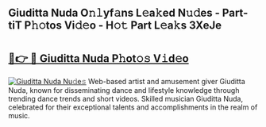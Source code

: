 ## Giuditta Nuda O𝚗𝚕yf𝚊ns L𝚎a𝚔ed N𝚞𝚍es - Part-tiT P𝚑𝚘tos Vi𝚍𝚎o - H𝚘𝚝 Part L𝚎a𝚔s 3XeJe

# <h2><a href="http://kfehzt5.oniu.top/?m=Giuditta+Nuda">🔗👉 🔴 Giuditta Nuda P𝚑ot𝚘𝚜 V𝚒d𝚎o</a></h2>

[![Giuditta Nuda Nu𝚍e𝚜](https://i.imgur.com/0qMVB7G.gif)](http://kfehzt5.oniu.top/?m=Giuditta+Nuda)
Web-based artist and amusement giver Giuditta Nuda, known for disseminating dance and lifestyle knowledge through trending dance trends and short videos. Skilled musician Giuditta Nuda, celebrated for their exceptional talents and accomplishments in the realm of music.  
